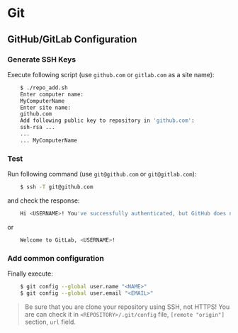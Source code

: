# Git

## GitHub/GitLab Configuration

### Generate SSH Keys

Execute following script (use `github.com` or `gitlab.com` as a site name):

```sh
    $ ./repo_add.sh
    Enter computer name:
    MyComputerName
    Enter site name:
    github.com
    Add following public key to repository in 'github.com':
    ssh-rsa ...
    ...
    ... MyComputerName
```

### Test

Run following command (use `git@github.com` or `git@gitlab.com`):

```sh
    $ ssh -T git@github.com
```

and check the response:

```sh
    Hi <USERNAME>! You've successfully authenticated, but GitHub does not provide shell access.
```

or

```sh
    Welcome to GitLab, <USERNAME>!
```

### Add common configuration

Finally execute:

```sh
    $ git config --global user.name "<NAME>"
    $ git config --global user.email "<EMAIL>"
```

> Be sure that you are clone your repository using SSH, not HTTPS!
> You are can check it in `<REPOSITORY>/.git/config` file, `[remote "origin"]` section, `url` field.
